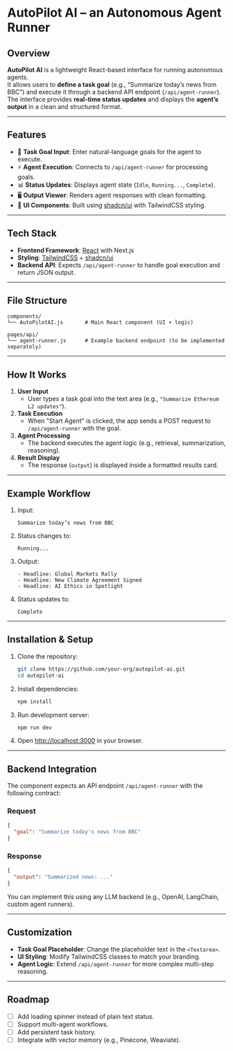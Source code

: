 # AutoPilot AI – an Autonomous Agent Runner

## Overview
**AutoPilot AI** is a lightweight React-based interface for running autonomous agents.  
It allows users to **define a task goal** (e.g., “Summarize today’s news from BBC”) and execute it through a backend API endpoint (`/api/agent-runner`).  
The interface provides **real-time status updates** and displays the **agent’s output** in a clean and structured format.

---

## Features
- 📝 **Task Goal Input**: Enter natural-language goals for the agent to execute.
- ⚡ **Agent Execution**: Connects to `/api/agent-runner` for processing goals.
- 📊 **Status Updates**: Displays agent state (`Idle`, `Running...`, `Complete`).
- 🖥️ **Output Viewer**: Renders agent responses with clean formatting.
- 🎨 **UI Components**: Built using [shadcn/ui](https://ui.shadcn.com/) with TailwindCSS styling.

---

## Tech Stack
- **Frontend Framework**: [React](https://reactjs.org/) with Next.js
- **Styling**: [TailwindCSS](https://tailwindcss.com/) + [shadcn/ui](https://ui.shadcn.com/)
- **Backend API**: Expects `/api/agent-runner` to handle goal execution and return JSON output.

---

## File Structure
```
components/
└── AutoPilotAI.js       # Main React component (UI + logic)

pages/api/
└── agent-runner.js      # Example backend endpoint (to be implemented separately)
```

---

## How It Works
1. **User Input**  
   - User types a task goal into the text area (e.g., `"Summarize Ethereum L2 updates"`).
2. **Task Execution**  
   - When "Start Agent" is clicked, the app sends a POST request to `/api/agent-runner` with the goal.
3. **Agent Processing**  
   - The backend executes the agent logic (e.g., retrieval, summarization, reasoning).
4. **Result Display**  
   - The response (`output`) is displayed inside a formatted results card.

---

## Example Workflow
1. Input:
   ```
   Summarize today’s news from BBC
   ```
2. Status changes to:
   ```
   Running...
   ```
3. Output:
   ```
   - Headline: Global Markets Rally  
   - Headline: New Climate Agreement Signed  
   - Headline: AI Ethics in Spotlight
   ```
4. Status updates to:
   ```
   Complete
   ```

---

## Installation & Setup
1. Clone the repository:
   ```bash
   git clone https://github.com/your-org/autopilot-ai.git
   cd autopilot-ai
   ```
2. Install dependencies:
   ```bash
   npm install
   ```
3. Run development server:
   ```bash
   npm run dev
   ```
4. Open [http://localhost:3000](http://localhost:3000) in your browser.

---

## Backend Integration
The component expects an API endpoint `/api/agent-runner` with the following contract:

### Request
```json
{
  "goal": "Summarize today's news from BBC"
}
```

### Response
```json
{
  "output": "Summarized news: ..."
}
```

You can implement this using any LLM backend (e.g., OpenAI, LangChain, custom agent runners).

---

## Customization
- **Task Goal Placeholder**: Change the placeholder text in the `<Textarea>`.
- **UI Styling**: Modify TailwindCSS classes to match your branding.
- **Agent Logic**: Extend `/api/agent-runner` for more complex multi-step reasoning.

---

## Roadmap
- [ ] Add loading spinner instead of plain text status.  
- [ ] Support multi-agent workflows.  
- [ ] Add persistent task history.  
- [ ] Integrate with vector memory (e.g., Pinecone, Weaviate).  
